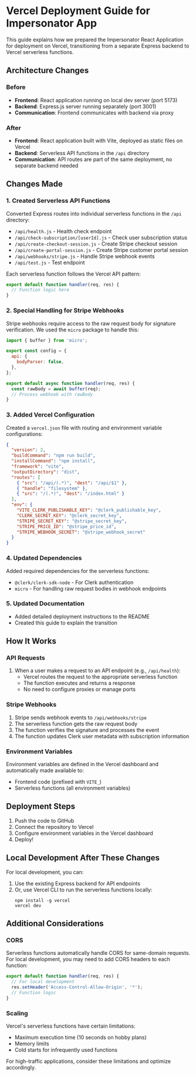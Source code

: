 # Vercel Deployment Guide for Impersonator App

This guide explains how we prepared the Impersonator React Application for deployment on Vercel, transitioning from a separate Express backend to Vercel serverless functions.

## Architecture Changes

### Before

- **Frontend**: React application running on local dev server (port 5173)
- **Backend**: Express.js server running separately (port 3001)
- **Communication**: Frontend communicates with backend via proxy

### After

- **Frontend**: React application built with Vite, deployed as static files on Vercel
- **Backend**: Serverless API functions in the `/api` directory
- **Communication**: API routes are part of the same deployment, no separate backend needed

## Changes Made

### 1. Created Serverless API Functions

Converted Express routes into individual serverless functions in the `/api` directory:

- `/api/health.js` - Health check endpoint
- `/api/check-subscription/[userId].js` - Check user subscription status
- `/api/create-checkout-session.js` - Create Stripe checkout session
- `/api/create-portal-session.js` - Create Stripe customer portal session
- `/api/webhooks/stripe.js` - Handle Stripe webhook events
- `/api/test.js` - Test endpoint

Each serverless function follows the Vercel API pattern:

```javascript
export default function handler(req, res) {
  // Function logic here
}
```

### 2. Special Handling for Stripe Webhooks

Stripe webhooks require access to the raw request body for signature verification. We used the `micro` package to handle this:

```javascript
import { buffer } from 'micro';

export const config = {
  api: {
    bodyParser: false,
  },
};

export default async function handler(req, res) {
  const rawBody = await buffer(req);
  // Process webhook with rawBody
}
```

### 3. Added Vercel Configuration

Created a `vercel.json` file with routing and environment variable configurations:

```json
{
  "version": 2,
  "buildCommand": "npm run build",
  "installCommand": "npm install",
  "framework": "vite",
  "outputDirectory": "dist",
  "routes": [
    { "src": "/api/(.*)", "dest": "/api/$1" },
    { "handle": "filesystem" },
    { "src": "/(.*)", "dest": "/index.html" }
  ],
  "env": {
    "VITE_CLERK_PUBLISHABLE_KEY": "@clerk_publishable_key",
    "CLERK_SECRET_KEY": "@clerk_secret_key",
    "STRIPE_SECRET_KEY": "@stripe_secret_key",
    "STRIPE_PRICE_ID": "@stripe_price_id",
    "STRIPE_WEBHOOK_SECRET": "@stripe_webhook_secret"
  }
}
```

### 4. Updated Dependencies

Added required dependencies for the serverless functions:

- `@clerk/clerk-sdk-node` - For Clerk authentication
- `micro` - For handling raw request bodies in webhook endpoints

### 5. Updated Documentation

- Added detailed deployment instructions to the README
- Created this guide to explain the transition

## How It Works

### API Requests

1. When a user makes a request to an API endpoint (e.g., `/api/health`):
   - Vercel routes the request to the appropriate serverless function
   - The function executes and returns a response
   - No need to configure proxies or manage ports

### Stripe Webhooks

1. Stripe sends webhook events to `/api/webhooks/stripe`
2. The serverless function gets the raw request body
3. The function verifies the signature and processes the event
4. The function updates Clerk user metadata with subscription information

### Environment Variables

Environment variables are defined in the Vercel dashboard and automatically made available to:
- Frontend code (prefixed with `VITE_`)
- Serverless functions (all environment variables)

## Deployment Steps

1. Push the code to GitHub
2. Connect the repository to Vercel
3. Configure environment variables in the Vercel dashboard
4. Deploy!

## Local Development After These Changes

For local development, you can:

1. Use the existing Express backend for API endpoints
2. Or, use Vercel CLI to run the serverless functions locally:
   ```
   npm install -g vercel
   vercel dev
   ```

## Additional Considerations

### CORS

Serverless functions automatically handle CORS for same-domain requests. For local development, you may need to add CORS headers to each function:

```javascript
export default function handler(req, res) {
  // For local development
  res.setHeader('Access-Control-Allow-Origin', '*');
  // Function logic
}
```

### Scaling

Vercel's serverless functions have certain limitations:
- Maximum execution time (10 seconds on hobby plans)
- Memory limits
- Cold starts for infrequently used functions

For high-traffic applications, consider these limitations and optimize accordingly. 